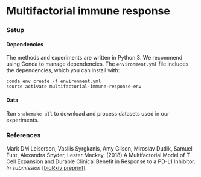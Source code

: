 # Multifactorial immune response

### Setup

#### Dependencies
The methods and experiments are written in Python 3. We recommend using Conda to manage dependencies. The `environment.yml` file includes the dependencies, which you can install with:

    conda env create -f environment.yml
    source activate multifactorial-immune-response-env

#### Data
Run `snakemake all` to download and process datasets used in our experiments.

### References

Mark DM Leiserson, Vasilis Syrgkanis, Amy Gilson, Miroslav Dudik, Samuel Funt, Alexandra Snyder, Lester Mackey. (2018) A Multifactorial Model of T Cell Expansion and Durable Clinical Benefit in Response to a PD-L1 Inhibitor. _In submission_ [[bioRxiv preprint]](https://www.biorxiv.org/content/early/2017/12/08/231316).
